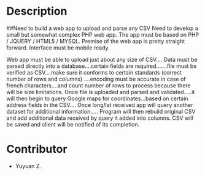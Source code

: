 # Description
##Need to build a web app to upload and parse any CSV
Need to develop a small but somewhat complex PHP web app. The app must be based on PHP / JQUERY / HTML5 / MYSQL. Premise of the web app is pretty straight forward. Interface must be mobile ready.

Web app must be able to upload just about any size of CSV.... Data must be parsed directly into a database....certain fields are required.......file must be verified as CSV....make sure it conforms to certain standards (correct number of rows and columns) ....encoding must be accurate in case of french characters....and count number of rows to process because there will be size limitations. Once file is uploaded and parsed and validated.....it will then begin to query Google maps for coordinates...based on certain address fields in the CSV.... Once long/lat received app will query another dataset for additional information..... Program will then rebuild original CSV and add additional data received by query it added into columns. CSV will be saved and client will be notified of its completion.
# Contributor
- Yuyuan Z.